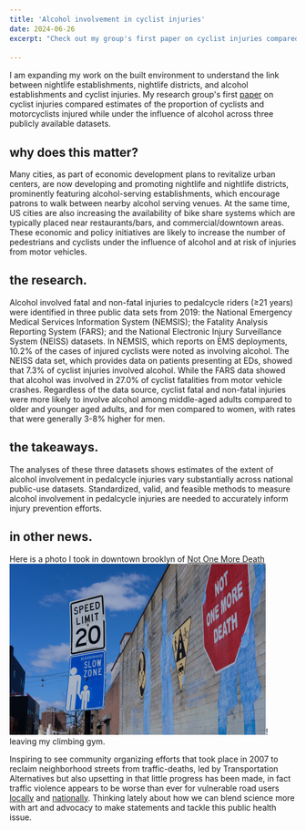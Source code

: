 ```yaml
---
title: 'Alcohol involvement in cyclist injuries'
date: 2024-06-26
excerpt: "Check out my group's first paper on cyclist injuries compared estimates of the proportion of cyclists and motorcyclists injured while under the influence of alcohol across three publicly available datasets."

---
```


I am expanding my work on the built environment to understand the link between nightlife establishments, nightlife districts, and alcohol establishments and cyclist injuries.  My research group's first [paper](https://pubmed.ncbi.nlm.nih.gov/38923430/) on cyclist injuries compared estimates of the proportion of cyclists and motorcyclists injured while under the influence of alcohol across three publicly available datasets.

why does this matter?
------

Many cities, as part of economic development plans to revitalize urban centers, are now developing and promoting nightlife and nightlife districts, prominently featuring alcohol-serving establishments, which encourage patrons to walk between nearby alcohol serving venues. At the same time, US cities are also increasing the availability of bike share systems which are typically placed near restaurants/bars, and commercial/downtown areas. These economic and policy initiatives are likely to increase the number of pedestrians and cyclists under the influence of alcohol and at risk of injuries from motor vehicles.

the research.
------

Alcohol involved fatal and non-fatal injuries to pedalcycle riders (≥21 years) were identified in three public data sets from 2019: the National Emergency Medical Services Information System (NEMSIS); the Fatality Analysis Reporting System (FARS); and the National Electronic Injury Surveillance System (NEISS) datasets. In NEMSIS, which reports on EMS deployments, 10.2% of the cases of injured cyclists were noted as involving alcohol. The NEISS data set, which provides data on patients presenting at EDs, showed that 7.3% of cyclist injuries involved alcohol. While the FARS data showed that alcohol was involved in 27.0% of cyclist fatalities from motor vehicle crashes. Regardless of the data source, cyclist fatal and non-fatal injuries were more likely to involve alcohol among middle-aged adults compared to older and younger aged adults, and for men compared to women, with rates that were generally 3-8% higher for men.

the takeaways.
------

The analyses of these three datasets shows estimates of the extent of alcohol involvement in pedalcycle injuries vary substantially across national public-use datasets. Standardized, valid, and feasible methods to measure alcohol involvement in pedalcycle injuries are needed to accurately inform injury prevention efforts.

in other news.
------

Here is a photo I took in downtown brooklyn of [Not One More Death](https://www.groundswell.nyc/projects/not-one-more-death-241) ![](../images/blogpost1.png)! leaving my climbing gym.

Inspiring to see community organizing efforts that took place in 2007 to reclaim neighborhood streets from traffic-deaths, led by Transportation Alternatives but also upsetting in that little progress has been made, in fact traffic violence appears to be worse than ever for vulnerable road users [locally](https://www.nytimes.com/2024/07/30/nyregion/traffic-deaths-vision-zero.html) and [nationally](https://www.npr.org/2023/06/26/1184034017/us-pedestrian-deaths-high-traffic-car). Thinking lately about how we can blend science more with art and advocacy to make statements and tackle this public health issue. 
